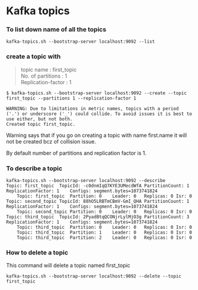 # Kafka topics

### To list down name of all the topics 
```kafka-topics.sh --bootstrap-server localhost:9092 --list```

### create a topic with 
> topic name : first_topic \
> No. of partitions : 1 \
> Replication-factor : 1 

```
$ kafka-topics.sh --bootstrap-server localhost:9092 --create --topic first_topic --partitions 1 --replication-factor 1

WARNING: Due to limitations in metric names, topics with a period ('.') or underscore ('_') could collide. To avoid issues it is best to use either, but not both.
Created topic first_topic.
```

Warning says that if you go on creating a topic with name first.name it will not be created bcz of collision issue.

By default number of partitions and replication factor is 1.

### To describe a topic

```
kafka-topics.sh --bootstrap-server localhost:9092 --describe
Topic: first_topic	TopicId: -c0dnmIqQ7KYE3UMecdWfA	PartitionCount: 1	ReplicationFactor: 1	Configs: segment.bytes=1073741824
	Topic: first_topic	Partition: 0	Leader: 0	Replicas: 0	Isr: 0
Topic: second_topic	TopicId: 88hO5LRBTmCBmV-GmI_QHA	PartitionCount: 1	ReplicationFactor: 1	Configs: segment.bytes=1073741824
	Topic: second_topic	Partition: 0	Leader: 0	Replicas: 0	Isr: 0
Topic: third_topic	TopicId: 2PyadBtqQCONjrLylMjO3g	PartitionCount: 3	ReplicationFactor: 1	Configs: segment.bytes=1073741824
	Topic: third_topic	Partition: 0	Leader: 0	Replicas: 0	Isr: 0
	Topic: third_topic	Partition: 1	Leader: 0	Replicas: 0	Isr: 0
	Topic: third_topic	Partition: 2	Leader: 0	Replicas: 0	Isr: 0
```

### How to delete a topic 

This command will delete a topic named first_topic
```
kafka-topics.sh --bootstrap-server localhost:9092 --delete --topic first_topic
```